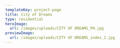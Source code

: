 ```yaml
---
templateKey: project-page
title: City of Dreams
type: residential
heroImage:
  url: /images/uploads/CITY OF DREAMS_PH.jpg
previewImage:
  url: /images/uploads/CITY OF DREAMS_index_2.jpg
---
```


